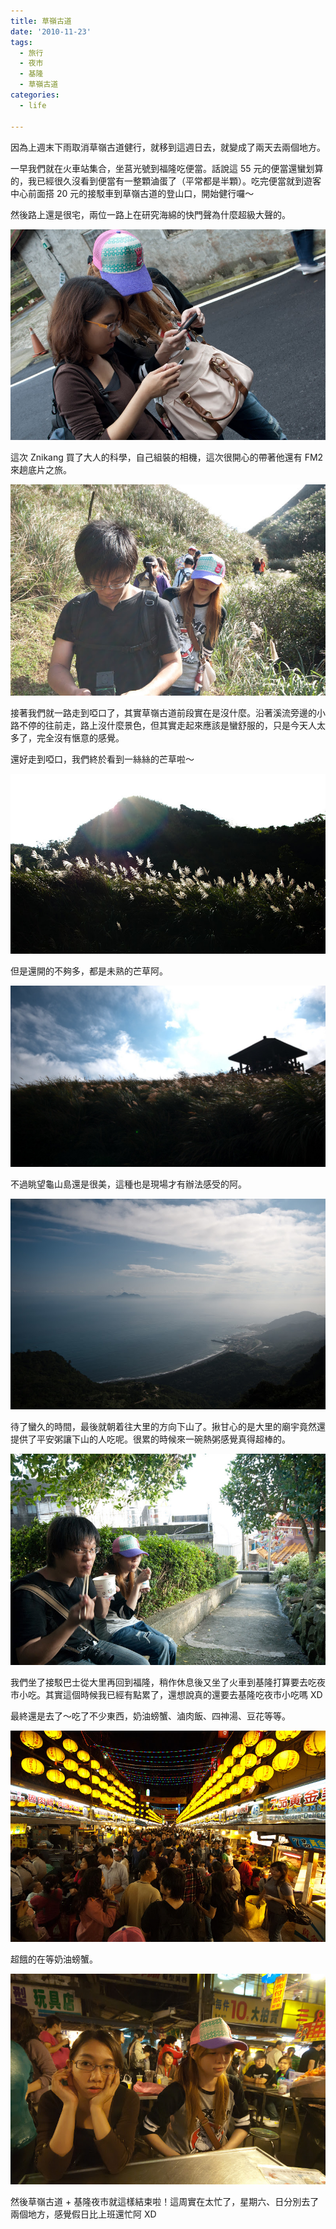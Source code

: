 ```yaml
---
title: 草嶺古道
date: '2010-11-23'
tags:
  - 旅行
  - 夜市
  - 基隆
  - 草嶺古道
categories:
  - life

---
```

因為上週末下雨取消草嶺古道健行，就移到這週日去，就變成了兩天去兩個地方。  
  
一早我們就在火車站集合，坐莒光號到福隆吃便當。話說這 55 元的便當還蠻划算的，我已經很久沒看到便當有一整顆滷蛋了（平常都是半顆）。吃完便當就到遊客中心前面搭 20 元的接駁車到草嶺古道的登山口，開始健行囉～  
  
然後路上還是很宅，兩位一路上在研究海綿的快門聲為什麼超級大聲的。  
  
[![](images/0.jpg)](http://picasaweb.google.com/lh/photo/iJoBO2YT0cyrRA2ZQvPxGw?feat=embedwebsite)  
  
  
  
這次 Znikang 買了大人的科學，自己組裝的相機，這次很開心的帶著他還有 FM2 來趟底片之旅。  
  
[![](images/1.jpg)](http://picasaweb.google.com/lh/photo/JVjZp2ryAqoXnbNpvrJ5Gw?feat=embedwebsite)  
  
接著我們就一路走到啞口了，其實草嶺古道前段實在是沒什麼。沿著溪流旁邊的小路不停的往前走，路上沒什麼景色，但其實走起來應該是蠻舒服的，只是今天人太多了，完全沒有愜意的感覺。  
  
還好走到啞口，我們終於看到一絲絲的芒草啦～  
  
[![](images/2.jpg)](http://picasaweb.google.com/lh/photo/quWKo1GtjEWsS_hOKamYGg?feat=embedwebsite)  
  
但是還開的不夠多，都是未熟的芒草阿。  
  
[![未熟的芒草](images/3.jpg)](http://www.flickr.com/photos/yurenju/5195046272/ "Flickr 上 yurenju 的 未熟的芒草")  
  
不過眺望龜山島還是很美，這種也是現場才有辦法感受的阿。  
  
[![](images/4.jpg)](http://picasaweb.google.com/lh/photo/OCZM1iBexYXcSvSaPfsuHg?feat=embedwebsite)  
  
待了蠻久的時間，最後就朝着往大里的方向下山了。揪甘心的是大里的廟宇竟然還提供了平安粥讓下山的人吃呢。很累的時候來一碗熱粥感覺真得超棒的。  
  
[![](images/5.jpg)](http://picasaweb.google.com/lh/photo/acc426y0AtDaEP18NzCymA?feat=embedwebsite)  
  
我們坐了接駁巴士從大里再回到福隆，稍作休息後又坐了火車到基隆打算要去吃夜市小吃。其實這個時候我已經有點累了，還想說真的還要去基隆吃夜市小吃嗎 XD  
  
最終還是去了～吃了不少東西，奶油螃蟹、滷肉飯、四神湯、豆花等等。  
  
[![](images/6.jpg)](http://picasaweb.google.com/lh/photo/YEuf9lWaNojMjxUe0VbNXw?feat=embedwebsite)  
  
超餓的在等奶油螃蟹。  
  
[![](images/7.jpg)](http://picasaweb.google.com/lh/photo/rb26E7hfbsGaK1KueqSYAQ?feat=embedwebsite)  
  
然後草嶺古道 + 基隆夜市就這樣結束啦！這周實在太忙了，星期六、日分別去了兩個地方，感覺假日比上班還忙阿 XD